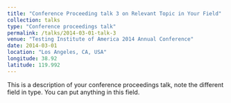 ```yaml
---
title: "Conference Proceeding talk 3 on Relevant Topic in Your Field"
collection: talks
type: "Conference proceedings talk"
permalink: /talks/2014-03-01-talk-3
venue: "Testing Institute of America 2014 Annual Conference"
date: 2014-03-01
location: "Los Angeles, CA, USA"
longitude: 38.92
latitude: 119.992
---
```


This is a description of your conference proceedings talk, note the different field in type. You can put anything in this field.
